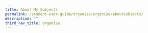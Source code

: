 ```yaml
---
title: About My Subjects
permalink: /student-user-guide/organise-organise/aboutsubjects/
description: ""
third_nav_title: Organise
---
```


